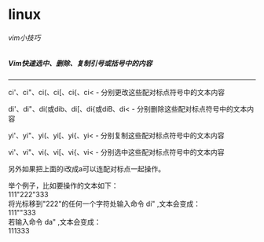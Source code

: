 # linux
###### vim小技巧
#####	Vim快速选中、删除、复制引号或括号中的内容
---
ci'、ci"、ci(、ci[、ci{、ci< - 分别更改这些配对标点符号中的文本内容

di'、di"、di(或dib、di[、di{或diB、di< - 分别删除这些配对标点符号中的文本内容

yi'、yi"、yi(、yi[、yi{、yi< - 分别复制这些配对标点符号中的文本内容

vi'、vi"、vi(、vi[、vi{、vi< - 分别选中这些配对标点符号中的文本内容

另外如果把上面的i改成a可以连配对标点一起操作。

举个例子，比如要操作的文本如下：<br>
111"222"333<br>
将光标移到"222"的任何一个字符处输入命令 di" ,文本会变成：<br> 111""333<br>
若输入命令 da" ,文本会变成： <br>
111333

		
